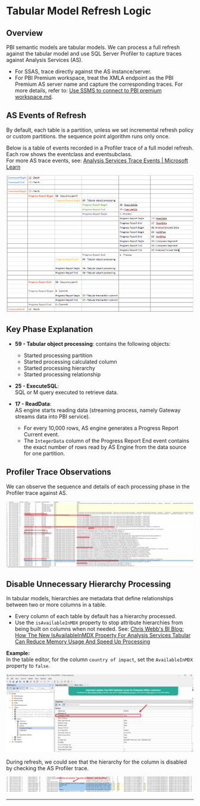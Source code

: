 # Tabular Model Refresh Logic

## Overview

PBI semantic models are tabular models. We can process a full refresh against the tabular model and use SQL Server Profiler to capture traces against Analysis Services (AS).

- For SSAS, trace directly against the AS instance/server.
- For PBI Premium workspace, treat the XMLA endpoint as the PBI Premium AS server name and capture the corresponding traces. For more details, refer to: [Use SSMS to connect to PBI premium workspace.md](../PBI/Use%20SSMS%20to%20connect%20to%20PBI%20premium%20workspace.md).

## AS Events of Refresh

By default, each table is a partition, unless we set incremental refresh policy or custom partitions. the sequence point algorithm runs only once. 

Below is a table of events recorded in a Profiler trace of a full model refresh. Each row shows the eventclass and eventsubclass.  
For more AS trace events, see: [Analysis Services Trace Events | Microsoft Learn](https://learn.microsoft.com/en-us/analysis-services/trace-events/analysis-services-trace-events?view=sql-analysis-services-2025)

![Profiler Trace Example](../Image/Image124.png)


## Key Phase Explanation

- **59 - Tabular object processing**: contains the following objects:
  - Started processing partition  
  - Started processing calculated column  
  - Started processing hierarchy  
  - Started processing relationship

- **25 - ExecuteSQL**:  
  SQL or M query executed to retrieve data.

- **17 - ReadData**:  
  AS engine starts reading data (streaming process, namely Gateway streams data into PBI service).  
  - For every 10,000 rows, AS engine generates a Progress Report Current event.
  - The `IntegerData` column of the Progress Report End event contains the exact number of rows read by AS Engine from the data source for one partition.


## Profiler Trace Observations

We can observe the sequence and details of each processing phase in the Profiler trace against AS.</br>

  ![Profiler Trace Example](../Image/Image121.png)


## Disable Unnecessary Hierarchy Processing

In tabular models, hierarchies are metadata that define relationships between two or more columns in a table.

- Every column of each table by default has a hierarchy processed.
- Use the `isAvailableInMDX` property to stop attribute hierarchies from being built on columns when not needed. See: [Chris Webb's BI Blog: How The New IsAvailableInMDX Property For Analysis Services Tabular Can Reduce Memory Usage And Speed Up Processing](https://blog.crossjoin.co.uk/2018/07/02/isavailableinmdx-ssas-tabular/)

**Example:**  
  In the table editor, for the column `country of impact`, set the `AvailableInMDX` property to `false`.

  ![Profiler Trace Example](../Image/Image122.png)

  During refresh, we could see that the hierarchy for the column is disabled by checking the AS Profiler trace.

  ![Profiler Trace Example](../Image/Image123.png)

---

